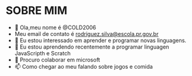 # SOBRE MIM
- 👋 Ola,meu nome é @COLD2006
- Meu email de contato é rodriguez.silva@escola.pr.gov.br
- 👀 Eu estou interessado em aprender e programar novas linguagens.
- 🌱 Eu estou aprendendo recentemente a programar linguagen JavaScripth e Scratch 
- 💞️ Procuro colaborar em microsoft
- 📫 Como chegar ao meu falando sobre jogos e comida

<!---
COLD2006/COLD2006 is a ✨ special ✨ repository because its `README.md` (this file) appears on your GitHub profile.
You can click the Preview link to take a look at your changes.
--->
